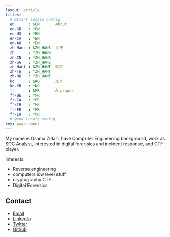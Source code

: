 ```yaml
---
layout: article
titles:
  # @start locale config
  en      : &EN       About
  en-GB   : *EN
  en-US   : *EN
  en-CA   : *EN
  en-AU   : *EN
  zh-Hans : &ZH_HANS  关于
  zh      : *ZH_HANS
  zh-CN   : *ZH_HANS
  zh-SG   : *ZH_HANS
  zh-Hant : &ZH_HANT  關於
  zh-TW   : *ZH_HANT
  zh-HK   : *ZH_HANT
  ko      : &KO       소개
  ko-KR   : *KO
  fr      : &FR       À propos
  fr-BE   : *FR
  fr-CA   : *FR
  fr-CH   : *FR
  fr-FR   : *FR
  fr-LU   : *FR
  # @end locale config
key: page-about
---
```



My name is Osama Zidan, have Computer Engineering background, work as SOC Analyst, interested in digital forensics and incident response, and CTF player. 

Interests:
- Reverse engineering
- computers low level stuff
- cryptography CTF
- Digital Forensics


## Contact
* [Email](osamazidan20@gmail.com)
* [LinkedIn](https://www.linkedin.com/in/osamazidan/)
* [Twitter](https://twitter.com/0xOFFSET)
* [Github](http://github.com/0xoffset)
 
 